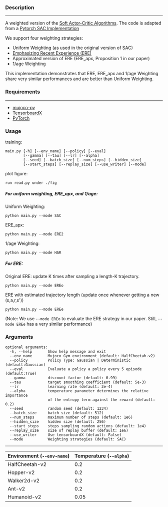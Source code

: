 ### Description
------------
A weighted version of the [Soft Actor-Critic Algorithms](https://arxiv.org/pdf/1801.01290.pdf). The code is adapted from a [Pytorch SAC Implementation](https://github.com/pranz24/pytorch-soft-actor-critic)

We support four weighting strategies:

- Uniform Weighting (as used in the original version of SAC)
- [Emphasizing Recent Experience (ERE)](https://arxiv.org/abs/1906.04009)
- Approximated version of ERE (ERE\_apx, Proposition 1 in our paper)
- 1/age Weighting

This implementation demonstrates that ERE, ERE\_apx and 1/age Weighting share very similar performances and are better than Uniform Weighting.

### Requirements
------------

- [mujoco-py](https://github.com/openai/mujoco-py)
- [TensorboardX](https://github.com/lanpa/tensorboardX)
- [PyTorch](http://pytorch.org/)


### Usage

training:
```
main.py [-h] [--env_name] [--policy] [--eval]
        [--gamma] [--tau] [--lr] [--alpha]
        [--seed] [--batch_size] [--num_steps] [--hidden_size]
        [--start_steps] [--replay_size] [--use_writer] [--mode]
```

plot figure:
```
run read.py under ./fig
```

##### For uniform weighting, ERE\_apx, and 1/age:

Uniform Weighting:
```
python main.py --mode SAC
```

ERE\_apx:
```
python main.py --mode ERE2
```

1/age Weighting:
```
python main.py --mode HAR
```

##### For ERE:

Original ERE: update K times after sampling a length-K trajectory.
```
python main.py --mode EREo
```

ERE with estimated trajectory length (update once whenever getting a new (s,a,r,s'))
```
python main.py --mode EREe
```

(Note: We use `--mode EREo` to evaluate the ERE strategy in our paper. Still, `--mode EREe` has a very similar performance)

### Arguments

```
optional arguments:
  -h, --help       Show help message and exit
  --env_name       Mujoco Gym environment (default: HalfCheetah-v2)
  --policy         Policy Type: Gaussian | Deterministic (default:Gaussian)
  --eval           Evaluate a policy a policy every 5 episode (default:True)
  --gamma          discount factor (default: 0.99)
  --tau            target smoothing coefficient (default: 5e-3)
  --lr             learning rate (default: 3e-4)
  --alpha          temperature parameter determines the relative importance 
                   of the entropy term against the reward (default: 0.2)
  --seed           random seed (default: 1234)
  --batch_size     batch size (default: 512)
  --num_steps      maximum number of steps (default: 1e6)
  --hidden_size    hidden size (default: 256)
  --start_steps    steps sampling random actions (default: 1e4)
  --replay_size    size of replay buffer (default: 1e6)
  --use_writer     Use tensorboardX (default: False)
  --mode           Weighting strategies (default: SAC)
```

------------

| Environment **(`--env-name`)**| Temperature **(`--alpha`)**|
| --------------- | ------------- |
| HalfCheetah-v2  | 0.2 |
| Hopper-v2       | 0.2 |
| Walker2d-v2     | 0.2 |
| Ant-v2          | 0.2 |
| Humanoid-v2     | 0.05 |

